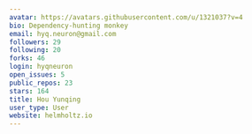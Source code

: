 ```yaml
---
avatar: https://avatars.githubusercontent.com/u/1321037?v=4
bio: Dependency-hunting monkey
email: hyq.neuron@gmail.com
followers: 29
following: 20
forks: 46
login: hyqneuron
open_issues: 5
public_repos: 23
stars: 164
title: Hou Yunqing
user_type: User
website: helmholtz.io
---
```

